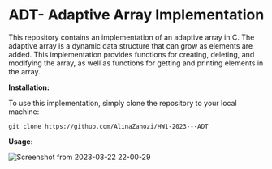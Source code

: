 # ADT- Adaptive Array Implementation

This repository contains an implementation of an adaptive array in C. The adaptive array is a dynamic data structure that can grow as elements are added. This implementation provides functions for creating, deleting, and modifying the array, as well as functions for getting and printing elements in the array.



**Installation:**

To use this implementation, simply clone the repository to your local machine:

	git clone https://github.com/AlinaZahozi/HW1-2023---ADT
	

**Usage:**

![Screenshot from 2023-03-22 22-00-29](https://user-images.githubusercontent.com/93255163/227024058-87afe782-939b-4525-849d-95056cc0dd26.png)

